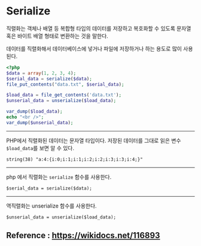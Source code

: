 # Serialize

직렬화는 객체나 배열 등 복합형 타입의 데이터를 저장하고 복호화할 수 있도록 문자열 혹은 바이트 배열 형태로 변환하는 것을 말한다.

데이터를 직렬화해서 데이터베이스에 넣거나 파일에 저장하거나 하는 용도로 많이 사용된다.

```PHP
<?php
$data = array(1, 2, 3, 4);
$serial_data = serialize($data);
file_put_contents("data.txt", $serial_data);

$load_data = file_get_contents('data.txt');
$unserial_data = unserialize($load_data);

var_dump($load_data);
echo "<br />";
var_dump($unserial_data);

```

---
PHP에서 직렬화된 데이터는 문자열 타입이다. 저장된 데이터를 그대로 읽은 변수 `$load_data`를 보면 알 수 있다.

```
string(38) "a:4:{i:0;i:1;i:1;i:2;i:2;i:3;i:3;i:4;}"
```

---
php 에서 직렬화는 `serialize` 함수를 사용한다.

```
$serial_data = serialize($data);
```

---
역직렬화는 unserialize 함수를 사용한다.

```
$unserial_data = unserialize($load_data);
```


## Reference : https://wikidocs.net/116893